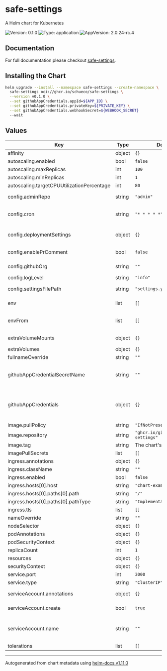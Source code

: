 # safe-settings

A Helm chart for Kubernetes

![Version: 0.1.0](https://img.shields.io/badge/Version-0.1.0-informational?style=flat-square) ![Type: application](https://img.shields.io/badge/Type-application-informational?style=flat-square) ![AppVersion: 2.0.24-rc.4](https://img.shields.io/badge/AppVersion-2.0.24--rc.4-informational?style=flat-square)

## Documentation

For full documentation please checkout [safe-settings](https://github.com/github/safe-settings).

## Installing the Chart

```bash
helm upgrade --install --namespace safe-settings --create-namespace \
  safe-settings oci://ghcr.io/schueco/safe-settings \
  --version v0.1.0 \
  --set githubAppCredentials.appId=${APP_ID} \
  --set githubAppCredentials.privateKey=${PRIVATE_KEY} \
  --set githubAppCredentials.webhookSecret=${WEBHOOK_SECRET}
  --wait
```

## Values

| Key | Type | Default | Description |
|-----|------|---------|-------------|
| affinity | object | `{}` |  |
| autoscaling.enabled | bool | `false` |  |
| autoscaling.maxReplicas | int | `100` |  |
| autoscaling.minReplicas | int | `1` |  |
| autoscaling.targetCPUUtilizationPercentage | int | `80` |  |
| config.adminRepo | string | `"admin"` | Specifies the repo where the `safe-settings` files are located. |
| config.cron | string | `"* * * * *"` | Specifies a regular schedule at which to run `safe-settings`. This is based on [node-cron](https://www.npmjs.com/package/node-cron). |
| config.deploymentSettings | object | `{}` | Specifies deployment settings, e.g. to [restrict `safe-settings` to specific repos](https://github.com/github/safe-settings#restricting-safe-settings-to-specific-repos). |
| config.enablePrComment | bool | `false` | Specifies whether changes should be added as PR comments. |
| config.githubOrg | string | `""` | The github organization to be configured by safe-settings. |
| config.logLevel | string | `"info"` | Sets the logging level. |
| config.settingsFilePath | string | `"settings.yml"` | Specifies the org-level settings file in the `adminRepo`'s `.github/` folder |
| env | list | `[]` | Additional environment variables for the pod. |
| envFrom | list | `[]` | Additional environment variables mounted from configmaps or secrets. |
| extraVolumeMounts | object | `{}` | Additional volumeMounts for the pod. |
| extraVolumes | object | `{}` | Additional volumes for the pod. |
| fullnameOverride | string | `""` |  |
| githubAppCredentialSecretName | string | `""` | Reference an existing secret that contains the GitHub app's APP_ID, PRIVATE_KEY, and WEBHOOK_SECRET |
| githubAppCredentials | object | `{}` | Set the Github app's credentials using `githubAppCredentials.appId`, `githubAppCredentials.privateKey`, and `githubAppCredentials.webhookSecret`. |
| image.pullPolicy | string | `"IfNotPresent"` |  |
| image.repository | string | `"ghcr.io/github/safe-settings"` |  |
| image.tag | string | The chart's `appVersion` | Overrides the image tag. |
| imagePullSecrets | list | `[]` |  |
| ingress.annotations | object | `{}` |  |
| ingress.className | string | `""` |  |
| ingress.enabled | bool | `false` |  |
| ingress.hosts[0].host | string | `"chart-example.local"` |  |
| ingress.hosts[0].paths[0].path | string | `"/"` |  |
| ingress.hosts[0].paths[0].pathType | string | `"ImplementationSpecific"` |  |
| ingress.tls | list | `[]` |  |
| nameOverride | string | `""` |  |
| nodeSelector | object | `{}` |  |
| podAnnotations | object | `{}` | Additional annotations for the pod. |
| podSecurityContext | object | `{}` | SecurityContext for the pod. |
| replicaCount | int | `1` |  |
| resources | object | `{}` |  |
| securityContext | object | `{}` | SecurityContext for the container. |
| service.port | int | `3000` |  |
| service.type | string | `"ClusterIP"` |  |
| serviceAccount.annotations | object | `{}` | Annotations to add to the service account |
| serviceAccount.create | bool | `true` | Specifies whether a service account should be created |
| serviceAccount.name | string | `""` | The name of the service account to use. If not set and create is true, a name is generated using the fullname template |
| tolerations | list | `[]` |  |

----------------------------------------------
Autogenerated from chart metadata using [helm-docs v1.11.0](https://github.com/norwoodj/helm-docs/releases/v1.11.0)
